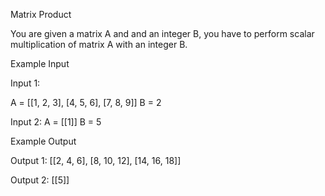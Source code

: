 Matrix Product

You are given a matrix A and and an integer B, you have to perform scalar multiplication of matrix A with an integer B.

Example Input

Input 1:

A = [[1, 2, 3],
[4, 5, 6],
[7, 8, 9]]
B = 2

Input 2:
A = [[1]]
B = 5

Example Output

Output 1:
[[2, 4, 6],
[8, 10, 12],
[14, 16, 18]]

Output 2:
[[5]]
